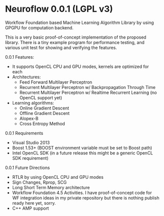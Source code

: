 Neuroflow 0.0.1 (LGPL v3)
=========================

Workflow Foundation based Machine Learning Algorithm Library by using GPGPU for computation backend.

This is a very basic proof-of-concept implementation of the proposed library. There is a tiny example program for performance testing, and various unit test for showing and verifying the features.

0.0.1 Features:

- It supports OpenCL CPU and GPU modes, kernels are optimized for each
- Architectures: 
  - Feed Forward Multilayer Perceptron
  - Recurrent Multilayer Perceptron w/ Backpropagation Through Time
  - Recurrent Multilayer Perceptron w/ Realtime Recurrent Learning (no OpenCL support yet)
- Learning algorithms:
  - Online Gradient Descent
  - Offline Gradient Descent
  - Alopex-B
  - Cross Entropy Method

0.0.1 Requirements

- Visual Studio 2013
- Boost 1.53+ (BOOST environment variable must be set to Boost path)
- Intel OpenCL SDK (in a future release this might be a generic OpenCL SDK requirement)

0.0.1 Future Directions

- RTLR by using OpenCL CPU and GPU modes
- Sign Changes, Rprop, SCG
- Long Short Term Memory architecture
- Workflow Foundation 4.5 Activities. I have proof-of-concept code for WF integration ideas in my private repository but there is nothing publish ready here yet, sorry.
- C++ AMP support
